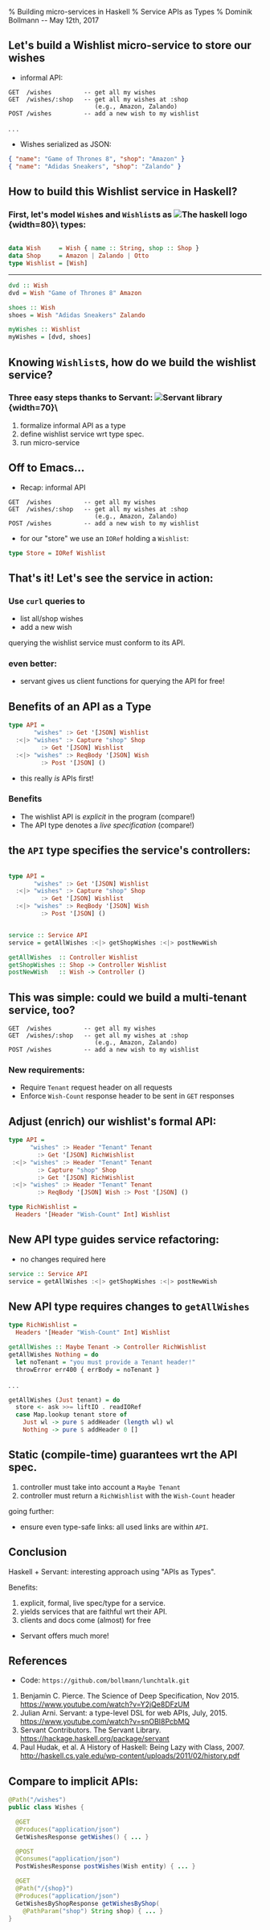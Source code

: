 % Building micro-services in Haskell
% Service APIs as Types
% Dominik Bollmann -- May 12th, 2017

Let's build a Wishlist micro-service to store our wishes
--------------------------------------------------------

* informal API:

```
GET  /wishes         -- get all my wishes
GET  /wishes/:shop   -- get all my wishes at :shop
                        (e.g., Amazon, Zalando)
POST /wishes         -- add a new wish to my wishlist
```
. . .

* Wishes serialized as JSON:

```json
{ "name": "Game of Thrones 8", "shop": "Amazon" }
{ "name": "Adidas Sneakers", "shop": "Zalando" }
```

How to build this Wishlist service in Haskell?
----------------------------------------------

### First, let's model `Wish`es and `Wishlist`s as ![The haskell logo](imgs/haskell-logo.png){width=80}\ types:


```haskell

data Wish     = Wish { name :: String, shop :: Shop }
data Shop     = Amazon | Zalando | Otto
type Wishlist = [Wish]
```

---------------------------------------------------------

```haskell
dvd :: Wish
dvd = Wish "Game of Thrones 8" Amazon

shoes :: Wish
shoes = Wish "Adidas Sneakers" Zalando

myWishes :: Wishlist
myWishes = [dvd, shoes]
```

Knowing `Wishlist`s, how do we build the wishlist service?
---------------------------------------------

### Three easy steps thanks to Servant: ![Servant library](imgs/servant.png){width=70}\

1. formalize informal API as a type
2. define wishlist service wrt type spec.
3. run micro-service

Off to Emacs...
---------------

* Recap: informal API

```
GET  /wishes         -- get all my wishes
GET  /wishes/:shop   -- get all my wishes at :shop
                        (e.g., Amazon, Zalando)
POST /wishes         -- add a new wish to my wishlist
```

* for our "store" we use an `IORef` holding a `Wishlist`:

```haskell
type Store = IORef Wishlist
```

That's it! Let's see the service in action:
-------------------------------------------

### Use `curl` queries to

* list all/shop wishes
* add a new wish

querying the wishlist service must conform to its API.

### even better:

* servant gives us client functions for querying the API for free!


Benefits of an API as a Type
----------------------------

```haskell
type API =
       "wishes" :> Get '[JSON] Wishlist
  :<|> "wishes" :> Capture "shop" Shop
         :> Get '[JSON] Wishlist
  :<|> "wishes" :> ReqBody '[JSON] Wish
         :> Post '[JSON] ()
```

* this really *is* APIs first!

### Benefits

* The wishlist API is *explicit* in the program (compare!)
* The API type denotes a *live specification* (compare!)


the `API` type specifies the service's controllers:
-----------------------------------------------

```haskell

type API =
       "wishes" :> Get '[JSON] Wishlist
  :<|> "wishes" :> Capture "shop" Shop
         :> Get '[JSON] Wishlist
  :<|> "wishes" :> ReqBody '[JSON] Wish
         :> Post '[JSON] ()


service :: Service API
service = getAllWishes :<|> getShopWishes :<|> postNewWish

getAllWishes  :: Controller Wishlist
getShopWishes :: Shop -> Controller Wishlist
postNewWish   :: Wish -> Controller ()
```

This was simple: could we build a multi-tenant service, too?
------------------------------------------------------------

```
GET  /wishes         -- get all my wishes
GET  /wishes/:shop   -- get all my wishes at :shop
                        (e.g., Amazon, Zalando)
POST /wishes         -- add a new wish to my wishlist
```

### New requirements:

* Require `Tenant` request header on all requests
* Enforce `Wish-Count` response header to be sent in `GET` responses

Adjust (enrich) our wishlist's formal API:
------------------------------------------

```haskell
type API =
      "wishes" :> Header "Tenant" Tenant
	    :> Get '[JSON] RichWishlist
 :<|> "wishes" :> Header "Tenant" Tenant
        :> Capture "shop" Shop
		:> Get '[JSON] RichWishlist
 :<|> "wishes" :> Header "Tenant" Tenant
        :> ReqBody '[JSON] Wish :> Post '[JSON] ()

type RichWishlist =
  Headers '[Header "Wish-Count" Int] Wishlist
```

New API type guides service refactoring:
----------------------------------------

* no changes required here

```haskell
service :: Service API
service = getAllWishes :<|> getShopWishes :<|> postNewWish
```

New API type requires changes to `getAllWishes`
-----------------------------------------------

```haskell
type RichWishlist =
  Headers '[Header "Wish-Count" Int] Wishlist

getAllWishes :: Maybe Tenant -> Controller RichWishlist
getAllWishes Nothing = do
  let noTenant = "you must provide a Tenant header!"
  throwError err400 { errBody = noTenant }
```
. . .
```haskell
getAllWishes (Just tenant) = do
  store <- ask >>= liftIO . readIORef
  case Map.lookup tenant store of
    Just wl -> pure $ addHeader (length wl) wl
    Nothing -> pure $ addHeader 0 []
```

Static (compile-time) guarantees wrt the API spec.
----------------------------------------------

1. controller must take into account a `Maybe Tenant`
2. controller must return a `RichWishlist` with the `Wish-Count` header

going further:

* ensure even type-safe links: all used links are within `API`.

Conclusion
----------

Haskell + Servant: interesting approach using "APIs as Types".

Benefits:

1. explicit, formal, live spec/type for a service.
2. yields services that are faithful wrt their API.
3. clients and docs come (almost) for free

* Servant offers much more!

References
----------

* Code: `https://github.com/bollmann/lunchtalk.git`

1. Benjamin C. Pierce. The Science of Deep Specification, Nov 2015. https://www.youtube.com/watch?v=Y2jQe8DFzUM
2. Julian Arni. Servant: a type-level DSL for web APIs, July, 2015. https://www.youtube.com/watch?v=snOBI8PcbMQ
3. Servant Contributors. The Servant Library. https://hackage.haskell.org/package/servant
4. Paul Hudak, et al. A History of Haskell: Being Lazy with Class, 2007. http://haskell.cs.yale.edu/wp-content/uploads/2011/02/history.pdf

Compare to implicit APIs:
-------------------------

```java
@Path("/wishes")
public class Wishes {

  @GET
  @Produces("application/json")
  GetWishesResponse getWishes() { ... }

  @POST
  @Consumes("application/json")
  PostWishesResponse postWishes(Wish entity) { ... }

  @GET
  @Path("/{shop}")
  @Produces("application/json")
  GetWishesByShopResponse getWishesByShop(
    @PathParam("shop") String shop) { ... }
}
```


